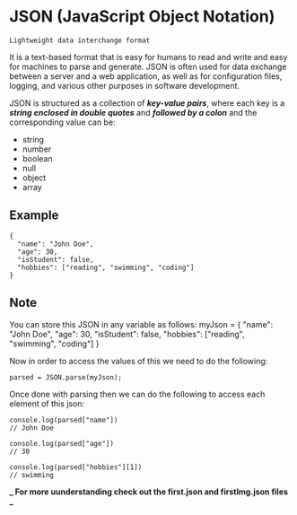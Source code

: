 # JSON (JavaScript Object Notation)

`Lightweight data interchange format`

It is a text-based format that is easy for humans to read and write and easy for machines to parse and generate.
JSON is often used for data exchange between a server and a web application, as well as for configuration files, logging, and various other purposes in software development.

JSON is structured as a collection of **_key-value pairs_**, where each key is a **_string enclosed in double quotes_** and **_followed by a colon_**
and the corresponding value can be:

- string
- number
- boolean
- null
- object
- array

## Example

```
{
  "name": "John Doe",
  "age": 30,
  "isStudent": false,
  "hobbies": ["reading", "swimming", "coding"]
}
```

## Note

You can store this JSON in any variable as follows:
myJson = {
"name": "John Doe",
"age": 30,
"isStudent": false,
"hobbies": ["reading", "swimming", "coding"]
}

Now in order to access the values of this we need to do the following:

```
parsed = JSON.parse(myJson);
```

Once done with parsing then we can do the following to access each element of this json:

```
console.log(parsed["name"])
// John Doe

console.log(parsed["age"])
// 30

console.log(parsed["hobbies"][1])
// swimming
```

**_ For more uunderstanding check out the first.json and firstImg.json files _**
